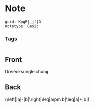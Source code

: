 # Note
```
guid: KpgR{_jf|G
notetype: Basic
```

### Tags
```
```

## Front
Dreiecksungleichung

## Back
\(\left||a|-|b|\right|\leq|a\pm b|\leq|a|+|b|\)
